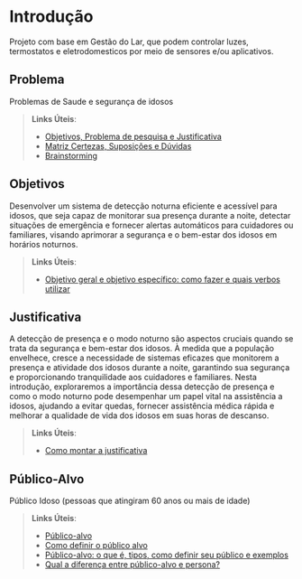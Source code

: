 # Introdução
Projeto com base em Gestão do Lar, que podem controlar luzes, termostatos e eletrodomesticos por meio de sensores e/ou aplicativos.

## Problema
Problemas de Saude e segurança de idosos 

> **Links Úteis**:
> - [Objetivos, Problema de pesquisa e Justificativa](https://medium.com/@versioparole/objetivos-problema-de-pesquisa-e-justificativa-c98c8233b9c3)
> - [Matriz Certezas, Suposições e Dúvidas](https://medium.com/educa%C3%A7%C3%A3o-fora-da-caixa/matriz-certezas-suposi%C3%A7%C3%B5es-e-d%C3%BAvidas-fa2263633655)
> - [Brainstorming](https://www.euax.com.br/2018/09/brainstorming/)

## Objetivos

Desenvolver um sistema de detecção noturna eficiente e acessível para idosos, que seja capaz de monitorar sua presença durante a noite, detectar situações de emergência e fornecer alertas automáticos para cuidadores ou familiares, visando aprimorar a segurança e o bem-estar dos idosos em horários noturnos.
 
> **Links Úteis**:
> - [Objetivo geral e objetivo específico: como fazer e quais verbos utilizar](https://blog.mettzer.com/diferenca-entre-objetivo-geral-e-objetivo-especifico/)

## Justificativa

A detecção de presença e o modo noturno são aspectos cruciais quando se trata da segurança e bem-estar dos idosos. À medida que a população envelhece, cresce a necessidade de sistemas eficazes que monitorem a presença e atividade dos idosos durante a noite, garantindo sua segurança e proporcionando tranquilidade aos cuidadores e familiares. Nesta introdução, exploraremos a importância dessa detecção de presença e como o modo noturno pode desempenhar um papel vital na assistência a idosos, ajudando a evitar quedas, fornecer assistência médica rápida e melhorar a qualidade de vida dos idosos em suas horas de descanso.



> **Links Úteis**:
> - [Como montar a justificativa](https://guiadamonografia.com.br/como-montar-justificativa-do-tcc/)

## Público-Alvo

Público Idoso (pessoas que atingiram 60 anos ou mais de idade)


> **Links Úteis**:
> - [Público-alvo](https://blog.hotmart.com/pt-br/publico-alvo/)
> - [Como definir o público alvo](https://exame.com/pme/5-dicas-essenciais-para-definir-o-publico-alvo-do-seu-negocio/)
> - [Público-alvo: o que é, tipos, como definir seu público e exemplos](https://klickpages.com.br/blog/publico-alvo-o-que-e/)
> - [Qual a diferença entre público-alvo e persona?](https://rockcontent.com/blog/diferenca-publico-alvo-e-persona/)
